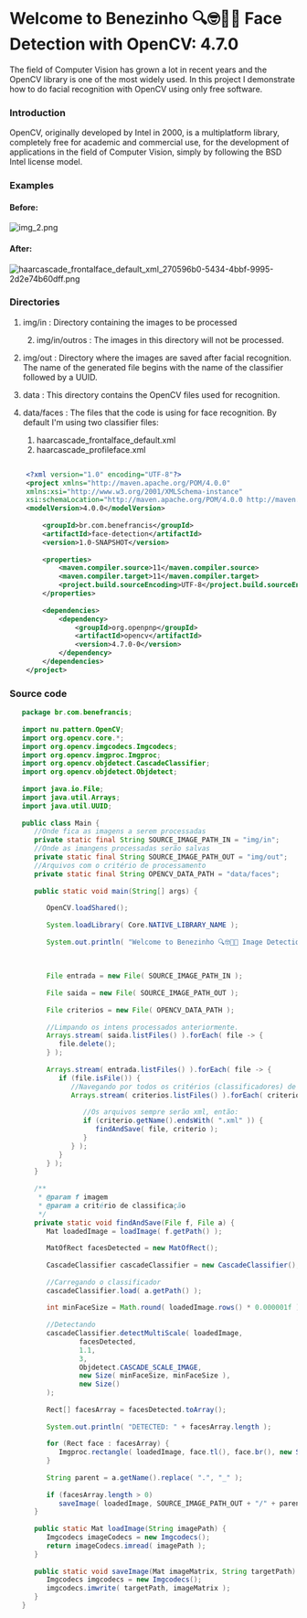 # Welcome to Benezinho 🔍🤓👍🏽 Face Detection with OpenCV: 4.7.0

The field of Computer Vision has grown a lot in recent years and the OpenCV library is one of the most widely used. In this project I demonstrate how to do facial recognition with OpenCV using only free software.
### Introduction

OpenCV, originally developed by Intel in 2000, is a multiplatform library, completely free for academic and commercial use, for the development of applications in the field of Computer Vision, simply by following the BSD Intel license model.

### Examples

#### Before:
 

![img_2.png](img%2Fin%2Fimg_2.png)


#### After:


![haarcascade_frontalface_default_xml_270596b0-5434-4bbf-9995-2d2e74b60dff.png](img%2Fout%2Fhaarcascade_frontalface_default_xml_270596b0-5434-4bbf-9995-2d2e74b60dff.png)


 

### Directories

1. img/in : Directory containing the images to be processed

   2. img/in/outros : The images in this directory will not be processed.

2. img/out : Directory where the images are saved after facial recognition. The name of the generated file begins with the name of the classifier followed by a UUID.

3. data : This directory contains the OpenCV files used for recognition.

4. data/faces : The files that the code is using for face recognition. By default I'm using two classifier files:
   1.  haarcascade_frontalface_default.xml
   2.  haarcascade_profileface.xml





```xml

    <?xml version="1.0" encoding="UTF-8"?>
    <project xmlns="http://maven.apache.org/POM/4.0.0"
    xmlns:xsi="http://www.w3.org/2001/XMLSchema-instance"
    xsi:schemaLocation="http://maven.apache.org/POM/4.0.0 http://maven.apache.org/xsd/maven-4.0.0.xsd">
    <modelVersion>4.0.0</modelVersion>
    
        <groupId>br.com.benefrancis</groupId>
        <artifactId>face-detection</artifactId>
        <version>1.0-SNAPSHOT</version>
    
        <properties>
            <maven.compiler.source>11</maven.compiler.source>
            <maven.compiler.target>11</maven.compiler.target>
            <project.build.sourceEncoding>UTF-8</project.build.sourceEncoding>
        </properties>
        
        <dependencies>
            <dependency>
                <groupId>org.openpnp</groupId>
                <artifactId>opencv</artifactId>
                <version>4.7.0-0</version>
            </dependency>
        </dependencies>
    </project>

```

### Source code

````Java 
   package br.com.benefrancis;
   
   import nu.pattern.OpenCV;
   import org.opencv.core.*;
   import org.opencv.imgcodecs.Imgcodecs;
   import org.opencv.imgproc.Imgproc;
   import org.opencv.objdetect.CascadeClassifier;
   import org.opencv.objdetect.Objdetect;
   
   import java.io.File;
   import java.util.Arrays;
   import java.util.UUID;
   
   public class Main {
      //Onde fica as imagens a serem processadas
      private static final String SOURCE_IMAGE_PATH_IN = "img/in";
      //Onde as imangens processadas serão salvas
      private static final String SOURCE_IMAGE_PATH_OUT = "img/out";
      //Arquivos com o critério de processamento
      private static final String OPENCV_DATA_PATH = "data/faces";
   
      public static void main(String[] args) {
   
         OpenCV.loadShared();
   
         System.loadLibrary( Core.NATIVE_LIBRARY_NAME );
   
         System.out.println( "Welcome to Benezinho 🔍🤓👍🏽 Image Detection with OpenCV: " + Core.VERSION );
   
   
   
         File entrada = new File( SOURCE_IMAGE_PATH_IN );
   
         File saida = new File( SOURCE_IMAGE_PATH_OUT );
   
         File criterios = new File( OPENCV_DATA_PATH );
   
         //Limpando os intens processados anteriormente.
         Arrays.stream( saida.listFiles() ).forEach( file -> {
            file.delete();
         } );
   
         Arrays.stream( entrada.listFiles() ).forEach( file -> {
            if (file.isFile()) {
               //Navegando por todos os critérios (classificadores) de reconhecimento do diretório
               Arrays.stream( criterios.listFiles() ).forEach( criterio -> {
   
                  //Os arquivos sempre serão xml, então:
                  if (criterio.getName().endsWith( ".xml" )) {
                     findAndSave( file, criterio );
                  }
               } );
            }
         } );
      }
   
      /**
       * @param f imagem
       * @param a critério de classificação
       */
      private static void findAndSave(File f, File a) {
         Mat loadedImage = loadImage( f.getPath() );
   
         MatOfRect facesDetected = new MatOfRect();
   
         CascadeClassifier cascadeClassifier = new CascadeClassifier();
   
         //Carregando o classificador
         cascadeClassifier.load( a.getPath() );
   
         int minFaceSize = Math.round( loadedImage.rows() * 0.000001f );
   
         //Detectando
         cascadeClassifier.detectMultiScale( loadedImage,
                 facesDetected,
                 1.1,
                 3,
                 Objdetect.CASCADE_SCALE_IMAGE,
                 new Size( minFaceSize, minFaceSize ),
                 new Size()
         );
   
         Rect[] facesArray = facesDetected.toArray();
   
         System.out.println( "DETECTED: " + facesArray.length );
   
         for (Rect face : facesArray) {
            Imgproc.rectangle( loadedImage, face.tl(), face.br(), new Scalar( 0, 0, 255 ), 1 );
         }
   
         String parent = a.getName().replace( ".", "_" );
   
         if (facesArray.length > 0)
            saveImage( loadedImage, SOURCE_IMAGE_PATH_OUT + "/" + parent + "_" + UUID.randomUUID() + ".png" );
      }
   
      public static Mat loadImage(String imagePath) {
         Imgcodecs imageCodecs = new Imgcodecs();
         return imageCodecs.imread( imagePath );
      }
   
      public static void saveImage(Mat imageMatrix, String targetPath) {
         Imgcodecs imgcodecs = new Imgcodecs();
         imgcodecs.imwrite( targetPath, imageMatrix );
      }
   }
````

